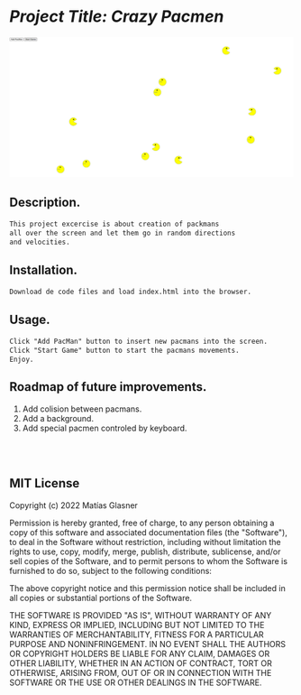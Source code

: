 # *Project Title: Crazy Pacmen*
![alt text](images/pacman-screenshot.png "Real time bus tracker")

## Description.
    This project excercise is about creation of packmans
    all over the screen and let them go in random directions
    and velocities.

## Installation.
    Download de code files and load index.html into the browser.

## Usage.
    Click "Add PacMan" button to insert new pacmans into the screen.
    Click "Start Game" button to start the pacmans movements.
    Enjoy.

## Roadmap of future improvements.
1. Add colision between pacmans.
2. Add a background.
3. Add special pacmen controled by keyboard.

<br/><br/>
## MIT License
Copyright (c) 2022 Matías Glasner

Permission is hereby granted, free of charge, to any person obtaining
a copy of this software and associated documentation files (the
"Software"), to deal in the Software without restriction, including
without limitation the rights to use, copy, modify, merge, publish,
distribute, sublicense, and/or sell copies of the Software, and to
permit persons to whom the Software is furnished to do so, subject to
the following conditions:

The above copyright notice and this permission notice shall be
included in all copies or substantial portions of the Software.

THE SOFTWARE IS PROVIDED "AS IS", WITHOUT WARRANTY OF ANY KIND,
EXPRESS OR IMPLIED, INCLUDING BUT NOT LIMITED TO THE WARRANTIES OF
MERCHANTABILITY, FITNESS FOR A PARTICULAR PURPOSE AND
NONINFRINGEMENT. IN NO EVENT SHALL THE AUTHORS OR COPYRIGHT HOLDERS BE
LIABLE FOR ANY CLAIM, DAMAGES OR OTHER LIABILITY, WHETHER IN AN ACTION
OF CONTRACT, TORT OR OTHERWISE, ARISING FROM, OUT OF OR IN CONNECTION
WITH THE SOFTWARE OR THE USE OR OTHER DEALINGS IN THE SOFTWARE.
